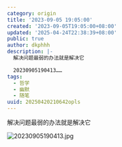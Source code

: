 ```yaml
---
category: origin
title: '2023-09-05 19:05:00'
created: '2023-09-05T19:05:00+08:00'
updated: '2025-04-24T22:38:39+08:00'
public: true
author: dkphhh
description: |-
  解决问题最弱的办法就是解决它

  20230905190413……
tags:
  - 哲学
  - 幽默
  - 随笔
uuid: 20250420210642opls
---
```


解决问题最弱的办法就是解决它

![20230905190413.jpg](https://img.dkphhh.me/20230905190413.jpg)
